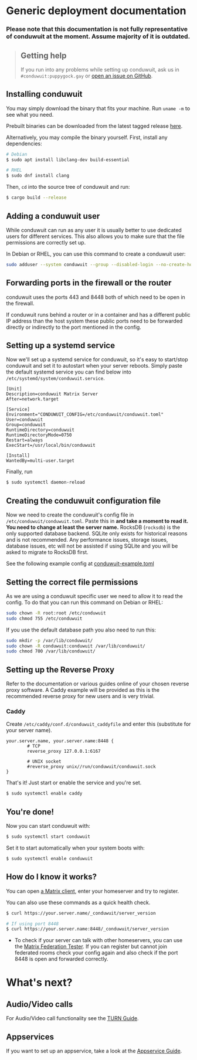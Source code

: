 # Generic deployment documentation

### Please note that this documentation is not fully representative of conduwuit at the moment. Assume majority of it is outdated.

> ## Getting help
>
> If you run into any problems while setting up conduwuit, ask us
> in `#conduwuit:puppygock.gay` or [open an issue on GitHub](https://github.com/girlbossceo/conduwuit/issues/new).

## Installing conduwuit

You may simply download the binary that fits your machine. Run `uname -m` to see what you need.

Prebuilt binaries can be downloaded from the latest tagged release [here](https://github.com/girlbossceo/conduwuit/releases/latest).

Alternatively, you may compile the binary yourself. First, install any dependencies:

```bash
# Debian
$ sudo apt install libclang-dev build-essential

# RHEL
$ sudo dnf install clang
```
Then, `cd` into the source tree of conduwuit and run:
```bash
$ cargo build --release
```

## Adding a conduwuit user

While conduwuit can run as any user it is usually better to use dedicated users for different services. This also allows
you to make sure that the file permissions are correctly set up.

In Debian or RHEL, you can use this command to create a conduwuit user:

```bash
sudo adduser --system conduwuit --group --disabled-login --no-create-home
```

## Forwarding ports in the firewall or the router

conduwuit uses the ports 443 and 8448 both of which need to be open in the firewall.

If conduwuit runs behind a router or in a container and has a different public IP address than the host system these public ports need to be forwarded directly or indirectly to the port mentioned in the config.

## Setting up a systemd service

Now we'll set up a systemd service for conduwuit, so it's easy to start/stop conduwuit and set it to autostart when your
server reboots. Simply paste the default systemd service you can find below into
`/etc/systemd/system/conduwuit.service`.

```systemd
[Unit]
Description=conduwuit Matrix Server
After=network.target

[Service]
Environment="CONDUWUIT_CONFIG=/etc/conduwuit/conduwuit.toml"
User=conduwuit
Group=conduwuit
RuntimeDirectory=conduwuit
RuntimeDirectoryMode=0750
Restart=always
ExecStart=/usr/local/bin/conduwuit

[Install]
WantedBy=multi-user.target
```

Finally, run

```bash
$ sudo systemctl daemon-reload
```

## Creating the conduwuit configuration file

Now we need to create the conduwuit's config file in `/etc/conduwuit/conduwuit.toml`. Paste this in **and take a moment
to read it. You need to change at least the server name.**
RocksDB (`rocksdb`) is the only supported database backend. SQLite only exists for historical reasons and is not recommended. Any performance issues, storage issues, database issues, etc will not be assisted if using SQLite and you will be asked to migrate to RocksDB first.

See the following example config at [conduwuit-example.toml](../configuration.md)

## Setting the correct file permissions

As we are using a conduwuit specific user we need to allow it to read the config. To do that you can run this command on
Debian or RHEL:

```bash
sudo chown -R root:root /etc/conduwuit
sudo chmod 755 /etc/conduwuit
```

If you use the default database path you also need to run this:

```bash
sudo mkdir -p /var/lib/conduwuit/
sudo chown -R conduwuit:conduwuit /var/lib/conduwuit/
sudo chmod 700 /var/lib/conduwuit/
```

## Setting up the Reverse Proxy

Refer to the documentation or various guides online of your chosen reverse proxy software. A Caddy example will be provided as this is the recommended reverse proxy for new users and is very trivial.

### Caddy

Create `/etc/caddy/conf.d/conduwuit_caddyfile` and enter this (substitute for your server name).

```caddy
your.server.name, your.server.name:8448 {
        # TCP
        reverse_proxy 127.0.0.1:6167

        # UNIX socket
        #reverse_proxy unix//run/conduwuit/conduwuit.sock
}
```

That's it! Just start or enable the service and you're set.

```bash
$ sudo systemctl enable caddy
```

## You're done!

Now you can start conduwuit with:

```bash
$ sudo systemctl start conduwuit
```

Set it to start automatically when your system boots with:

```bash
$ sudo systemctl enable conduwuit
```

## How do I know it works?

You can open [a Matrix client](https://matrix.org/ecosystem/clients), enter your homeserver and try to register.

You can also use these commands as a quick health check.

```bash
$ curl https://your.server.name/_conduwuit/server_version

# If using port 8448
$ curl https://your.server.name:8448/_conduwuit/server_version
```

- To check if your server can talk with other homeservers, you can use the [Matrix Federation Tester](https://federationtester.matrix.org/).
  If you can register but cannot join federated rooms check your config again and also check if the port 8448 is open and forwarded correctly.

# What's next?

## Audio/Video calls

For Audio/Video call functionality see the [TURN Guide](../turn.md).

## Appservices

If you want to set up an appservice, take a look at the [Appservice Guide](../appservices.md).
